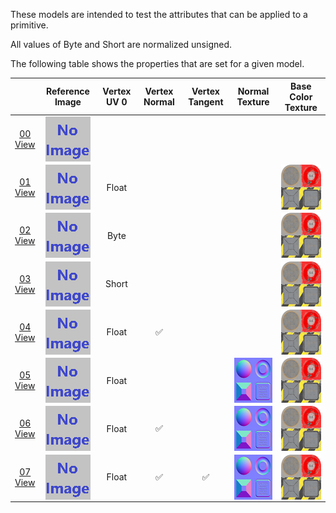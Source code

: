 These models are intended to test the attributes that can be applied to a primitive.  

All values of Byte and Short are normalized unsigned.  

The following table shows the properties that are set for a given model.  

|   | Reference Image | Vertex UV 0 | Vertex Normal | Vertex Tangent | Normal Texture | Base Color Texture |
| :---: | :---: | :---: | :---: | :---: | :---: | :---: |
| [00](Primitive_Attribute_00.gltf)<br>[View](https://sandbox.babylonjs.com/) | <img src="ReferenceImages/Primitive_Attribute_00.png" align="middle"> |   |   |   |   |   |
| [01](Primitive_Attribute_01.gltf)<br>[View](https://sandbox.babylonjs.com/) | <img src="ReferenceImages/Primitive_Attribute_01.png" align="middle"> | Float |   |   |   | <img src="Thumbnails/BaseColor_Plane.png" height="72" width="72" align="middle"> |
| [02](Primitive_Attribute_02.gltf)<br>[View](https://sandbox.babylonjs.com/) | <img src="ReferenceImages/Primitive_Attribute_02.png" align="middle"> | Byte |   |   |   | <img src="Thumbnails/BaseColor_Plane.png" height="72" width="72" align="middle"> |
| [03](Primitive_Attribute_03.gltf)<br>[View](https://sandbox.babylonjs.com/) | <img src="ReferenceImages/Primitive_Attribute_03.png" align="middle"> | Short |   |   |   | <img src="Thumbnails/BaseColor_Plane.png" height="72" width="72" align="middle"> |
| [04](Primitive_Attribute_04.gltf)<br>[View](https://sandbox.babylonjs.com/) | <img src="ReferenceImages/Primitive_Attribute_04.png" align="middle"> | Float | :white_check_mark: |   |   | <img src="Thumbnails/BaseColor_Plane.png" height="72" width="72" align="middle"> |
| [05](Primitive_Attribute_05.gltf)<br>[View](https://sandbox.babylonjs.com/) | <img src="ReferenceImages/Primitive_Attribute_05.png" align="middle"> | Float |   |   | <img src="Thumbnails/Normal_Plane.png" height="72" width="72" align="middle"> | <img src="Thumbnails/BaseColor_Plane.png" height="72" width="72" align="middle"> |
| [06](Primitive_Attribute_06.gltf)<br>[View](https://sandbox.babylonjs.com/) | <img src="ReferenceImages/Primitive_Attribute_06.png" align="middle"> | Float | :white_check_mark: |   | <img src="Thumbnails/Normal_Plane.png" height="72" width="72" align="middle"> | <img src="Thumbnails/BaseColor_Plane.png" height="72" width="72" align="middle"> |
| [07](Primitive_Attribute_07.gltf)<br>[View](https://sandbox.babylonjs.com/) | <img src="ReferenceImages/Primitive_Attribute_07.png" align="middle"> | Float | :white_check_mark: | :white_check_mark: | <img src="Thumbnails/Normal_Plane.png" height="72" width="72" align="middle"> | <img src="Thumbnails/BaseColor_Plane.png" height="72" width="72" align="middle"> |
 
